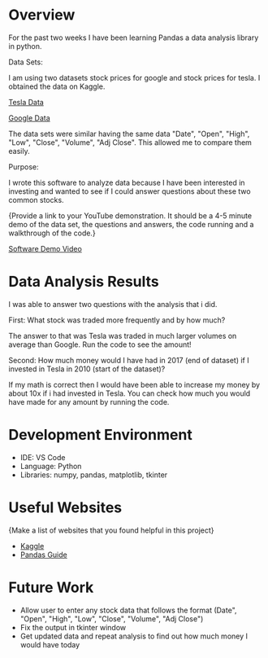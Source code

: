 # Overview

For the past two weeks I have been learning Pandas a data analysis library in python.

Data Sets:

I am using two datasets stock prices for google and stock prices for tesla. I obtained the data on Kaggle. 

[Tesla Data](https://www.kaggle.com/datasets/rpaguirre/tesla-stock-price)

[Google Data](https://www.kaggle.com/datasets/varpit94/google-stock-data)

The data sets were similar having the same data "Date", "Open", "High", "Low", "Close", "Volume", "Adj Close". 
This allowed me to compare them easily.

Purpose:

I wrote this software to analyze data because I have been interested in investing and wanted to see if I could answer questions about these two common stocks.

{Provide a link to your YouTube demonstration.  It should be a 4-5 minute demo of the data set, the questions and answers, the code running and a walkthrough of the code.}

[Software Demo Video](http://youtube.link.goes.here)

# Data Analysis Results

I was able to answer two questions with the analysis that i did.

First: What stock was traded more frequently and by how much?

The answer to that was Tesla was traded in much larger volumes on average than Google. Run the code to see the amount!

Second: How much money would I have had in 2017 (end of dataset) if I invested in Tesla in 2010 (start of the dataset)?

If my math is correct then I would have been able to increase my money by about 10x if i had invested in Tesla. You can check how much you would have made for any amount by running the code.

# Development Environment


* IDE: VS Code
* Language: Python
* Libraries: numpy, pandas, matplotlib, tkinter


# Useful Websites

{Make a list of websites that you found helpful in this project}
* [Kaggle](https://www.kaggle.com/)
* [Pandas Guide](https://pandas.pydata.org/docs/user_guide/10min.html)

# Future Work

* Allow user to enter any stock data that follows the format (Date", "Open", "High", "Low", "Close", "Volume", "Adj Close")
* Fix the output in tkinter window
* Get updated data and repeat analysis to find out how much money I would have today
